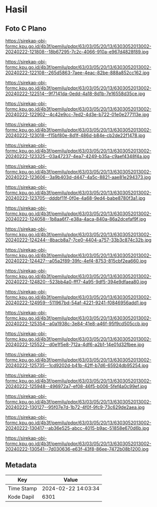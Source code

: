# Hasil

## Foto C Plano

https://sirekap-obj-formc.kpu.go.id/4b3f/pemilu/pdpr/63/03/05/20/13/6303052013002-20240222-121808--18b67295-7c2c-4066-910a-e967d4828f89.jpg

https://sirekap-obj-formc.kpu.go.id/4b3f/pemilu/pdpr/63/03/05/20/13/6303052013002-20240222-122108--265d5863-7aee-4eac-82be-888a852cc162.jpg

https://sirekap-obj-formc.kpu.go.id/4b3f/pemilu/pdpr/63/03/05/20/13/6303052013002-20240222-122514--9f7141da-0edd-4a18-8d1b-7e16558d35ce.jpg

https://sirekap-obj-formc.kpu.go.id/4b3f/pemilu/pdpr/63/03/05/20/13/6303052013002-20240222-122902--4c42e9cc-7ed2-4d3e-b722-01e0e277113e.jpg

https://sirekap-obj-formc.kpu.go.id/4b3f/pemilu/pdpr/63/03/05/20/13/6303052013002-20240222-123018--f15bf80e-8d1f-486d-b84e-cb2de22f1478.jpg

https://sirekap-obj-formc.kpu.go.id/4b3f/pemilu/pdpr/63/03/05/20/13/6303052013002-20240222-123325--03a47237-4ea7-4249-b35a-c9aef4348f4a.jpg

https://sirekap-obj-formc.kpu.go.id/4b3f/pemilu/pdpr/63/03/05/20/13/6303052013002-20240222-123606--3a9b403d-d447-4a5c-8821-aae81e294373.jpg

https://sirekap-obj-formc.kpu.go.id/4b3f/pemilu/pdpr/63/03/05/20/13/6303052013002-20240222-123705--dddbf11f-0f0e-4a68-9ed4-babe8780f3a1.jpg

https://sirekap-obj-formc.kpu.go.id/4b3f/pemilu/pdpr/63/03/05/20/13/6303052013002-20240222-124058--1b8aa6f7-e38a-4aca-840a-86a2dcefaf9f.jpg

https://sirekap-obj-formc.kpu.go.id/4b3f/pemilu/pdpr/63/03/05/20/13/6303052013002-20240222-124244--8bacb8a7-7ce0-4404-a757-33b3c874c32b.jpg

https://sirekap-obj-formc.kpu.go.id/4b3f/pemilu/pdpr/63/03/05/20/13/6303052013002-20240222-124427--a05a2f89-39fc-4ef4-8753-815cbf2ea660.jpg

https://sirekap-obj-formc.kpu.go.id/4b3f/pemilu/pdpr/63/03/05/20/13/6303052013002-20240222-124820--523bb4a0-fff7-4a95-9df5-394e9dfaea80.jpg

https://sirekap-obj-formc.kpu.go.id/4b3f/pemilu/pdpr/63/03/05/20/13/6303052013002-20240222-124959--511967bd-54af-4221-9241-f0846956add1.jpg

https://sirekap-obj-formc.kpu.go.id/4b3f/pemilu/pdpr/63/03/05/20/13/6303052013002-20240222-125354--a0a1938c-3e84-41e8-a46f-95f9cd505ccb.jpg

https://sirekap-obj-formc.kpu.go.id/4b3f/pemilu/pdpr/63/03/05/20/13/6303052013002-20240222-125522--d0e1f5e8-712a-4df6-a2b1-14e01d32fbee.jpg

https://sirekap-obj-formc.kpu.go.id/4b3f/pemilu/pdpr/63/03/05/20/13/6303052013002-20240222-125735--1cd9202d-b41b-42ff-b7d6-65924db95254.jpg

https://sirekap-obj-formc.kpu.go.id/4b3f/pemilu/pdpr/63/03/05/20/13/6303052013002-20240222-125948--496972a7-ef08-46f5-b006-5fef4a0c99ef.jpg

https://sirekap-obj-formc.kpu.go.id/4b3f/pemilu/pdpr/63/03/05/20/13/6303052013002-20240222-130127--95f07e7d-1b72-4f0f-9fc9-73c629de2aea.jpg

https://sirekap-obj-formc.kpu.go.id/4b3f/pemilu/pdpr/63/03/05/20/13/6303052013002-20240222-130417--ab36e525-abcc-4015-b9ac-51858e670d6b.jpg

https://sirekap-obj-formc.kpu.go.id/4b3f/pemilu/pdpr/63/03/05/20/13/6303052013002-20240222-130541--7d030636-e63f-43f8-86ee-7472b08b1200.jpg


## Metadata

| Key        | Value               |
| ---------- | ------------------- |
| Time Stamp | 2024-02-22 14:03:34 |
| Kode Dapil | 6301                |



